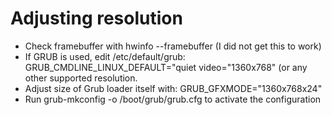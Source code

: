 # Adjusting resolution

* Check framebuffer with hwinfo --framebuffer (I did not get this to work)
* If GRUB is used, edit /etc/default/grub: GRUB_CMDLINE_LINUX_DEFAULT="quiet video="1360x768" (or any other supported resolution.
* Adjust size of Grub loader itself with: GRUB_GFXMODE="1360x768x24"
* Run grub-mkconfig -o /boot/grub/grub.cfg to activate the configuration
